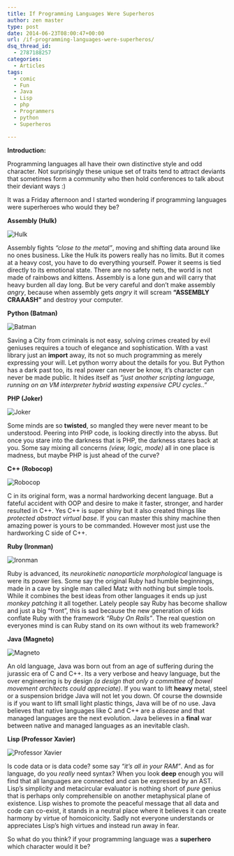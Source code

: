 ```yaml
---
title: If Programming Languages Were Superheros
author: zen master
type: post
date: 2014-06-23T08:00:47+00:00
url: /if-programming-languages-were-superheros/
dsq_thread_id:
  - 2787188257
categories:
  - Articles
tags:
  - comic
  - Fun
  - Java
  - Lisp
  - php
  - Programmers
  - python
  - Superheros

---
```

**Introduction:**

Programming languages all have their own distinctive style and odd character. Not surprisingly these unique set of traits tend to attract deviants that sometimes form a community who then hold conferences to talk about their deviant ways :)

It was a Friday afternoon and I started wondering if programming languages were superheroes who would they be? 

**Assembly (Hulk)**
  
![Hulk][1]

Assembly fights _“close to the metal”_, moving and shifting data around like no ones business. Like the Hulk its powers really has no limits. But it comes at a heavy cost, you have to do everything yourself. Power it seems is tied directly to its emotional state. There are no safety nets, the world is not made of rainbows and kittens. Assembly is a lone gun and will carry that heavy burden all day long. But be very careful and don’t make assembly _angry_, because when assembly gets _angry_ it will scream **“ASSEMBLY CRAAASH”** and destroy your computer.

**Python (Batman)**
  
![Batman][2]

Saving a City from criminals is not easy, solving crimes created by evil geniuses requires a touch of elegance and sophistication. With a vast library just an **import** away, its not so much programming as merely expressing your will. Let python worry about the details for you. But Python has a dark past too, its real power can never be know, it’s character can never be made public. It hides itself as _“just another scripting language, running on an VM interpreter hybrid wasting expensive CPU cycles..”_

**PHP (Joker)**
  
![Joker][3]

Some minds are so **twisted**, so mangled they were never meant to be understood. Peering into PHP code, is looking directly into the abyss. But once you stare into the darkness that is PHP, the darkness stares back at you. Some say mixing all concerns _(view, logic, mode)_ all in one place is madness, but maybe PHP is just ahead of the curve?

**C++ (Robocop)**
  
![Robocop][4]

C in its original form, was a normal hardworking decent language. But a fateful accident with OOP and desire to make it faster, stronger, and harder resulted in C++. Yes C++ is super shiny but it also created things like _protected abstract virtual base_. If you can master this shiny machine then amazing power is yours to be commanded. However most just use the hardworking C side of C++. 

**Ruby (Ironman)**
  
![Ironman][5]

Ruby is advanced, its _neurokinetic nanoparticle morphological_ language is were its power lies. Some say the original Ruby had humble beginnings, made in a cave by single man called Matz with nothing but simple tools. While it combines the best ideas from other languages it ends up just _monkey patching_ it all together. Lately people say Ruby has become shallow and just a big “front”, this is sad because the new generation of kids conflate Ruby with the framework _“Ruby On Rails”_. The real question on everyones mind is can Ruby stand on its own without its web framework?

**Java (Magneto)**
  
![Magneto][6]

An old language, Java was born out from an age of suffering during the jurassic era of C and C++. Its a very verbose and heavy language, but the over engineering is by design _(a design that only a committee of bowel movement architects could appreciate)_. If you want to lift **heavy** metal, steel or a suspension bridge Java will not let you down. Of course the downside is if you want to lift small light plastic things, Java will be of no use. Java believes that native languages like C and C++ are a _disease_ and that managed languages are the next evolution. Java believes in a **final** war between native and managed languages as an inevitable clash. 

**Lisp (Professor Xavier)**
  
![Professor Xavier][7]

Is code data or is data code? some say _“it’s all in your RAM”_. And as for language, do you _really_ need syntax? When you look **deep** enough you will find that all languages are connected and can be expressed by an AST. Lisp’s simplicity and metacircular evaluator is nothing short of _pure_ genius that is perhaps only comprehensible on another metaphysical plane of existence. Lisp wishes to promote the peaceful message that all data and code can co-exist, it stands in a neutral place where it believes it can create harmony by virtue of homoiconicity. Sadly not everyone understands or appreciates Lisp’s high virtues and instead run away in fear. 

So what do you think? if your programming language was a **superhero** which character would it be?

 [1]: http://i.imgur.com/h13Zd7w.jpg
 [2]: http://i.imgur.com/ckdYse6.jpg
 [3]: http://i.imgur.com/8nFSH4h.jpg
 [4]: http://i.imgur.com/SP9ZxWQ.jpg
 [5]: http://i.imgur.com/2ogwzyj.jpg
 [6]: http://i.imgur.com/Q1hOMTM.jpg
 [7]: http://i.imgur.com/SFCPP0x.jpg